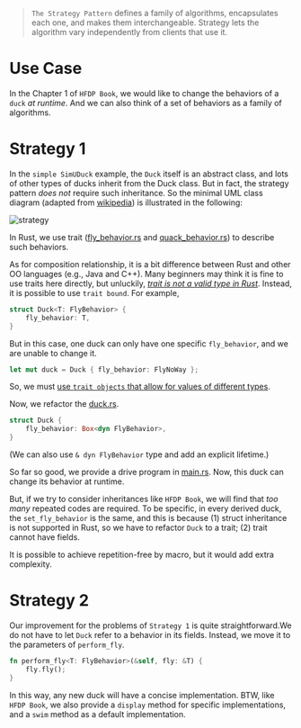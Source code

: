 >  `The Strategy Pattern` defines a family of algorithms, encapsulates each one, and makes them interchangeable. Strategy lets the algorithm vary independently from clients that use it.

# Use Case
In the Chapter 1 of `HFDP Book`, we would like to change the behaviors of a `duck` *at runtime*. And we can also think of a set of behaviors as a family of algorithms.

# Strategy 1
In the `simple SimUDuck` example, the `Duck` itself is an abstract class, and lots of other types of ducks inherit from the Duck class. But in fact, the strategy pattern *does not* require such inheritance. So the minimal UML class diagram (adapted from [wikipedia](https://en.wikipedia.org/wiki/Strategy_pattern)) is illustrated in the following:

![strategy](https://upload.wikimedia.org/wikipedia/commons/3/39/Strategy_Pattern_in_UML.png)

In Rust, we use trait ([fly_behavior.rs](strategy-1/src/fly_behavior.rs) and [quack_behavior.rs](strategy-1/src/fly_behavior.rs)) to describe such behaviors.

As for composition relationship, it is a bit difference between Rust and other OO languages (e.g., Java and C++). Many beginners may think it is fine to use traits here directly, but unluckily, [*trait is not a valid type in Rust*][1]. Instead, it is possible to use `trait bound`. For example,

```rust
struct Duck<T: FlyBehavior> {
    fly_behavior: T,
}
```
But in this case, one duck can only have one specific `fly_behavior`, and we are unable to change it.

```rust
let mut duck = Duck { fly_behavior: FlyNoWay };
```
So, we must [use `trait objects` that allow for values of different types][2].

Now, we refactor the [duck.rs](strategy-1/src/duck.rs).

```rust
struct Duck {
    fly_behavior: Box<dyn FlyBehavior>,
}
```
(We can also use `& dyn FlyBehavior` type and add an explicit lifetime.)

So far so good, we provide a drive program in [main.rs](strategy-1/src/main.rs). Now, this duck can change its behavior at runtime.

But, if we try to consider inheritances like `HFDP Book`, we will find that *too many* repeated codes are required. To be specific, in every derived duck, the `set_fly_behavior` is the same, and this is because (1) struct inheritance is not supported in Rust, so we have to refactor `Duck` to a trait; (2) trait cannot have fields.

It is possible to achieve repetition-free by macro, but it would add extra complexity. 

# Strategy 2
Our improvement for the problems of `Strategy 1` is quite straightforward.We do not have to let `Duck` refer to a behavior in its fields. Instead, we move it to the parameters of `perform_fly`.

```rust
fn perform_fly<T: FlyBehavior>(&self, fly: &T) {
    fly.fly();
}
```
In this way, any new duck will have a concise implementation. BTW, like `HFDP Book`, we also provide a `display` method for specific implementations, and a `swim` method as a default implementation.

[1]: <https://www.ncameron.org/blog/dyn-trait-and-impl-trait-in-rust> "dyn Trait and impl Trait in Rust"
[2]: <https://doc.rust-lang.org/book/ch17-02-trait-objects.html> "Rust Book"